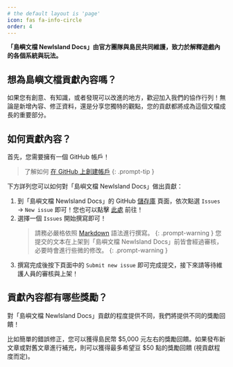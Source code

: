 ```yaml
---
# the default layout is 'page'
icon: fas fa-info-circle
order: 4
---
```


**「島嶼文檔 NewIsland Docs」由官方團隊與島民共同維護，致力於解釋遊戲內的各個系統與玩法。**

## 想為島嶼文檔貢獻內容嗎？
如果您有創意、有知識，或者發現可以改進的地方，歡迎加入我們的協作行列！無論是新增內容、修正資料，還是分享您獨特的觀點，您的貢獻都將成為這個文檔成長的重要部分。

## 如何貢獻內容？
首先，您需要擁有一個 GitHub 帳戶！

> 了解如何 [在 GitHub 上創建帳戶](https://docs.github.com/zh/get-started/start-your-journey/creating-an-account-on-github)
{: .prompt-tip }

下方詳列您可以如何對「島嶼文檔 NewIsland Docs」做出貢獻：
1. 到「島嶼文檔 NewIsland Docs」的 GitHub [儲存庫](https://github.com/miguotw/NewIsland-Docs) 頁面，依次點選 `Issues` → `New issue` 即可！您也可以點擊 [此處](https://github.com/miguotw/NewIsland-Docs/issues/new/choose) 前往！ 
2. 選擇一個 `Issues` 開始撰寫即可！
    > 請務必嚴格依照 [Markdown](https://docs.github.com/zh/get-started/writing-on-github/getting-started-with-writing-and-formatting-on-github/basic-writing-and-formatting-syntax) 語法進行撰寫。
    {: .prompt-warning }
    > 您提交的文本在上架到「島嶼文檔 NewIsland Docs」前皆會經過審核，必要時會進行些微的修改。
    {: .prompt-warning }
3. 撰寫完成後按下頁面中的 `Submit new issue` 即可完成提交，接下來請等待維護人員的審核與上架！

## 貢獻內容都有哪些獎勵？
對「島嶼文檔 NewIsland Docs」貢獻的程度提供不同，我們將提供不同的獎勵回饋！

比如簡單的錯誤修正，您可以獲得島民幣 $5,000 元左右的獎勵回饋。如果發布新文章或對舊文章進行補充，則可以獲得最多希望豆 $50 點的獎勵回饋 (視貢獻程度而定)。